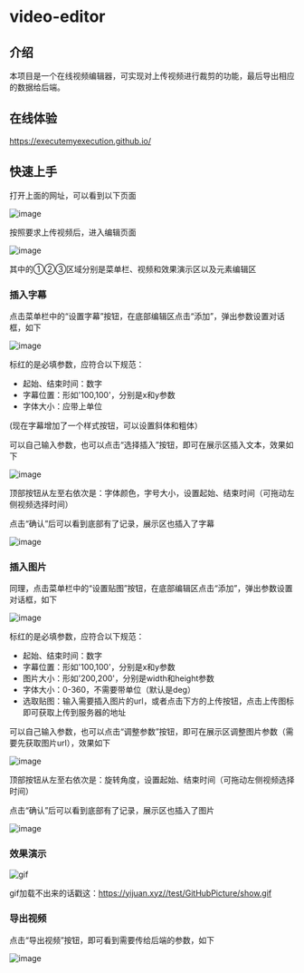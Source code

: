 # video-editor

## 介绍

本项目是一个在线视频编辑器，可实现对上传视频进行裁剪的功能，最后导出相应的数据给后端。

## 在线体验

https://executemyexecution.github.io/

## 快速上手

打开上面的网址，可以看到以下页面

![image](https://yijuan.xyz//test/GitHubPicture/home.png)

按照要求上传视频后，进入编辑页面

![image](https://yijuan.xyz//test/GitHubPicture/editor.png)

其中的①②③区域分别是菜单栏、视频和效果演示区以及元素编辑区

### 插入字幕

点击菜单栏中的“设置字幕”按钮，在底部编辑区点击“添加”，弹出参数设置对话框，如下

![image](https://yijuan.xyz//test/GitHubPicture/c1.png)

标红的是必填参数，应符合以下规范：

- 起始、结束时间：数字
- 字幕位置：形如'100,100'，分别是x和y参数
- 字体大小：应带上单位

(现在字幕增加了一个样式按钮，可以设置斜体和粗体）

可以自己输入参数，也可以点击“选择插入”按钮，即可在展示区插入文本，效果如下

![image](https://yijuan.xyz//test/GitHubPicture/c2.png)

顶部按钮从左至右依次是：字体颜色，字号大小，设置起始、结束时间（可拖动左侧视频选择时间）

点击“确认”后可以看到底部有了记录，展示区也插入了字幕

![image](https://yijuan.xyz//test/GitHubPicture/c3.png)

### 插入图片

同理，点击菜单栏中的“设置贴图”按钮，在底部编辑区点击“添加”，弹出参数设置对话框，如下

![image](https://yijuan.xyz//test/GitHubPicture/i1.png)

标红的是必填参数，应符合以下规范：

- 起始、结束时间：数字
- 字幕位置：形如'100,100'，分别是x和y参数
- 图片大小：形如'200,200'，分别是width和height参数
- 字体大小：0-360，不需要带单位（默认是deg）
- 选取贴图：输入需要插入图片的url，或者点击下方的上传按钮，点击上传图标即可获取上传到服务器的地址

可以自己输入参数，也可以点击“调整参数”按钮，即可在展示区调整图片参数（需要先获取图片url），效果如下

![image](https://yijuan.xyz//test/GitHubPicture/i2.png)

顶部按钮从左至右依次是：旋转角度，设置起始、结束时间（可拖动左侧视频选择时间）

点击“确认”后可以看到底部有了记录，展示区也插入了图片

![image](https://yijuan.xyz//test/GitHubPicture/i3.png)

### 效果演示

![gif](https://yijuan.xyz//test/GitHubPicture/show.gif)

gif加载不出来的话戳这：https://yijuan.xyz//test/GitHubPicture/show.gif

### 导出视频

点击“导出视频”按钮，即可看到需要传给后端的参数，如下

![image](https://yijuan.xyz//test/GitHubPicture/export.png)
